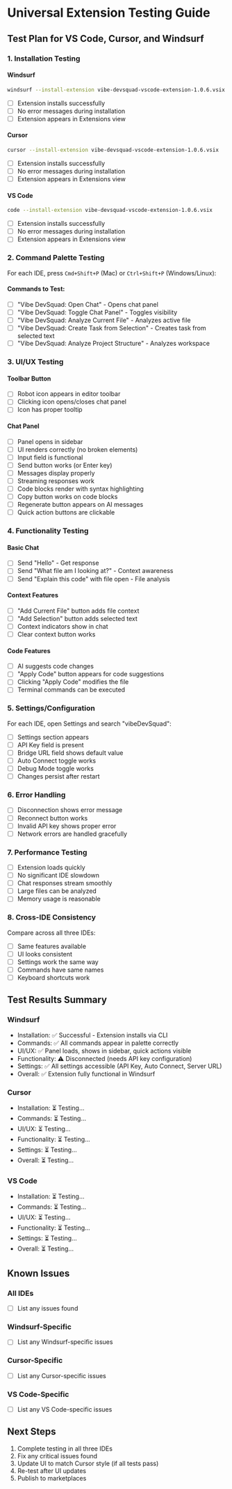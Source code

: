 # Universal Extension Testing Guide

## Test Plan for VS Code, Cursor, and Windsurf

### 1. Installation Testing

#### Windsurf
```bash
windsurf --install-extension vibe-devsquad-vscode-extension-1.0.6.vsix
```
- [ ] Extension installs successfully
- [ ] No error messages during installation
- [ ] Extension appears in Extensions view

#### Cursor
```bash
cursor --install-extension vibe-devsquad-vscode-extension-1.0.6.vsix
```
- [ ] Extension installs successfully
- [ ] No error messages during installation
- [ ] Extension appears in Extensions view

#### VS Code
```bash
code --install-extension vibe-devsquad-vscode-extension-1.0.6.vsix
```
- [ ] Extension installs successfully
- [ ] No error messages during installation
- [ ] Extension appears in Extensions view

### 2. Command Palette Testing

For each IDE, press `Cmd+Shift+P` (Mac) or `Ctrl+Shift+P` (Windows/Linux):

#### Commands to Test:
- [ ] "Vibe DevSquad: Open Chat" - Opens chat panel
- [ ] "Vibe DevSquad: Toggle Chat Panel" - Toggles visibility
- [ ] "Vibe DevSquad: Analyze Current File" - Analyzes active file
- [ ] "Vibe DevSquad: Create Task from Selection" - Creates task from selected text
- [ ] "Vibe DevSquad: Analyze Project Structure" - Analyzes workspace

### 3. UI/UX Testing

#### Toolbar Button
- [ ] Robot icon appears in editor toolbar
- [ ] Clicking icon opens/closes chat panel
- [ ] Icon has proper tooltip

#### Chat Panel
- [ ] Panel opens in sidebar
- [ ] UI renders correctly (no broken elements)
- [ ] Input field is functional
- [ ] Send button works (or Enter key)
- [ ] Messages display properly
- [ ] Streaming responses work
- [ ] Code blocks render with syntax highlighting
- [ ] Copy button works on code blocks
- [ ] Regenerate button appears on AI messages
- [ ] Quick action buttons are clickable

### 4. Functionality Testing

#### Basic Chat
- [ ] Send "Hello" - Get response
- [ ] Send "What file am I looking at?" - Context awareness
- [ ] Send "Explain this code" with file open - File analysis

#### Context Features
- [ ] "Add Current File" button adds file context
- [ ] "Add Selection" button adds selected text
- [ ] Context indicators show in chat
- [ ] Clear context button works

#### Code Features
- [ ] AI suggests code changes
- [ ] "Apply Code" button appears for code suggestions
- [ ] Clicking "Apply Code" modifies the file
- [ ] Terminal commands can be executed

### 5. Settings/Configuration

For each IDE, open Settings and search "vibeDevSquad":

- [ ] Settings section appears
- [ ] API Key field is present
- [ ] Bridge URL field shows default value
- [ ] Auto Connect toggle works
- [ ] Debug Mode toggle works
- [ ] Changes persist after restart

### 6. Error Handling

- [ ] Disconnection shows error message
- [ ] Reconnect button works
- [ ] Invalid API key shows proper error
- [ ] Network errors are handled gracefully

### 7. Performance Testing

- [ ] Extension loads quickly
- [ ] No significant IDE slowdown
- [ ] Chat responses stream smoothly
- [ ] Large files can be analyzed
- [ ] Memory usage is reasonable

### 8. Cross-IDE Consistency

Compare across all three IDEs:
- [ ] Same features available
- [ ] UI looks consistent
- [ ] Settings work the same way
- [ ] Commands have same names
- [ ] Keyboard shortcuts work

## Test Results Summary

### Windsurf
- Installation: ✅ Successful - Extension installs via CLI
- Commands: ✅ All commands appear in palette correctly
- UI/UX: ✅ Panel loads, shows in sidebar, quick actions visible
- Functionality: ⚠️ Disconnected (needs API key configuration)
- Settings: ✅ All settings accessible (API Key, Auto Connect, Server URL)
- Overall: ✅ Extension fully functional in Windsurf

### Cursor
- Installation: ⏳ Testing...
- Commands: ⏳ Testing...
- UI/UX: ⏳ Testing...
- Functionality: ⏳ Testing...
- Settings: ⏳ Testing...
- Overall: ⏳ Testing...

### VS Code
- Installation: ⏳ Testing...
- Commands: ⏳ Testing...
- UI/UX: ⏳ Testing...
- Functionality: ⏳ Testing...
- Settings: ⏳ Testing...
- Overall: ⏳ Testing...

## Known Issues

### All IDEs
- [ ] List any issues found

### Windsurf-Specific
- [ ] List any Windsurf-specific issues

### Cursor-Specific
- [ ] List any Cursor-specific issues

### VS Code-Specific
- [ ] List any VS Code-specific issues

## Next Steps

1. Complete testing in all three IDEs
2. Fix any critical issues found
3. Update UI to match Cursor style (if all tests pass)
4. Re-test after UI updates
5. Publish to marketplaces
